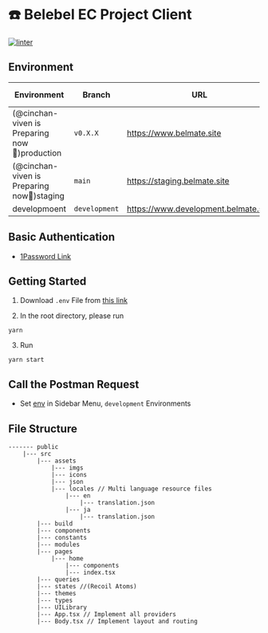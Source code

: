 # ☎️  Belebel EC Project Client 

[![linter](https://github.com/viven-inc/belebel-ec-client/actions/workflows/linter.yml/badge.svg)](https://github.com/viven-inc/belebel-ec-client/actions/workflows/linter.yml)

## Environment

| Environment                                  | Branch        | URL                                  | Basic Auth                                                                 |
| -------------------------------------------- | ------------- | ------------------------------------ | -------------------------------------------------------------------------- |
| (@cinchan-viven is Preparing now🏃)production | `v0.X.X`      | https://www.belmate.site             | [Yes](https://github.com/viven-inc/belebel-ec-client#basic-authentication) |
| (@cinchan-viven is Preparing now🏃)staging    | `main`        | https://staging.belmate.site         | [Yes](https://github.com/viven-inc/belebel-ec-client#basic-authentication) |
| developmoent                                 | `development` | https://www.development.belmate.site | [Yes](https://github.com/viven-inc/belebel-ec-client#basic-authentication) |


## Basic Authentication
- [1Password Link](https://share.1password.com/s#psXty-QX0M1zCyCJFf7VjEA9nBV5PfPFeV8gp7xiqLw)

## Getting Started

1. Download `.env` File from [this link](https://share.1password.com/s#Ug6wm308dZ6CLbO6TSwu04WI1mwm3neG9-hpHAXTi50)

2. In the root directory, please run 

```
yarn 
```

3. Run 

```
yarn start
```

## Call the Postman Request
- Set [env](https://share.1password.com/s#8OSeif2CBBHytl2OcynhpZMF2aw1I_GNc_ICgeqctL0) in Sidebar Menu, `development` Environments 


## File Structure
```
------- public 
    |--- src 
        |--- assets
            |--- imgs
            |--- icons
            |--- json
            |--- locales // Multi language resource files
                |--- en
                    |--- translation.json
                |--- ja
                    |--- translation.json
        |--- build
        |--- components
        |--- constants
        |--- modules
        |--- pages
            |--- home
                |--- components
                |--- index.tsx
        |--- queries
        |--- states //(Recoil Atoms)
        |--- themes
        |--- types
        |--- UILibrary
        |--- App.tsx // Implement all providers
        |--- Body.tsx // Implement layout and routing
```
